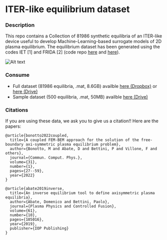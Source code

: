 # ITER-like equilibrium dataset

### Description
This repo contains a Collection of 81986 synthetic equilibria of an ITER-like device useful to develop Machine-Learning-based surrogate models of 2D plasma equilibrium. The equilibrium dataset has been generated using the codes IET [1] and FRIDA [2] (code repo [here](https://github.com/DA2412/IET_Inverse_Equilibrium_Tool.git) and [here](https://github.com/matteobonotto/FRIDA.git)). 

![Alt text](https://github.com/matteobonotto/ITERlike_equilibrium_dataset/blob/main/fig/diverted_limiter.PNG)



### Consume
- Full dataset (81986 equilibria, .mat, 8.6GB) availble [here (Dropbox)](https://www.dropbox.com/scl/fi/6da6pqks1rovyncu1q93n/ITER_like_equilibrium_dataset.mat?rlkey=qnc9hz0pb6jdlq4ki7jz390xq&dl=0) or [here (Drive)](https://drive.google.com/file/d/1Gn_OrMzxPRkTk-i77--HiWmWZyd8i8ue/view?usp=sharing)
- Sample dataset (500 equilibria, .mat, 50MB) availble [here (Drive)](https://drive.google.com/file/d/1-5KP7_OYIvDD_QXvIr5sDihVxZx1qJCN/view?usp=sharing)



### Citations
If you are using these data, we ask you to give us a citation!! Here are the papers:
```
@article{bonotto2022coupled,
  title={A coupled FEM-BEM approach for the solution of the free-boundary axi-symmetric plasma equilibrium problem},
  author={Bonotto, M and Abate, D and Bettini, P and Villone, F and others},
  journal={Commun. Comput. Phys.},
  volume={31},
  number={1},
  pages={27--59},
  year={2022}
}
```
```
@article{abate2019inverse,
  title={An inverse equilibrium tool to define axisymmetric plasma equilibria},
  author={Abate, Domenico and Bettini, Paolo},
  journal={Plasma Physics and Controlled Fusion},
  volume={61},
  number={10},
  pages={105016},
  year={2019},
  publisher={IOP Publishing}
}
```



